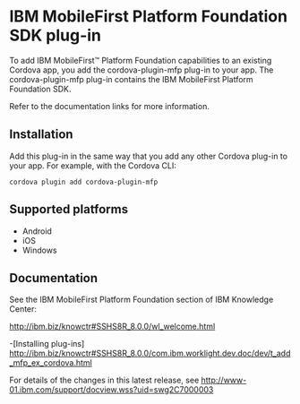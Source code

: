 <!---
   Licensed Materials - Property of IBM

   (C) Copyright 2015, 2016 IBM Corp.

   Unless required by applicable law or agreed to in writing, software
   distributed under the License is distributed on an "AS IS" BASIS,
   WITHOUT WARRANTIES OR CONDITIONS OF ANY KIND, either express or implied.
   See the License for the specific language governing permissions and
   limitations under the License.
-->

# IBM MobileFirst Platform Foundation SDK plug-in
To add IBM MobileFirst&trade; Platform Foundation capabilities to an existing Cordova app, you add the cordova-plugin-mfp plug-in to your app. The cordova-plugin-mfp plug-in contains the IBM MobileFirst Platform Foundation SDK.

Refer to the documentation links for more information.

## Installation
Add this plug-in in the same way that you add any other Cordova plug-in to your app. For example, with the Cordova CLI:

	cordova plugin add cordova-plugin-mfp

## Supported platforms
- Android
- iOS
- Windows

## Documentation

See the IBM MobileFirst Platform Foundation section of IBM Knowledge Center:

http://ibm.biz/knowctr#SSHS8R_8.0.0/wl_welcome.html

-[Installing plug-ins]
http://ibm.biz/knowctr#SSHS8R_8.0.0/com.ibm.worklight.dev.doc/dev/t_add_mfp_ex_cordova.html

For details of the changes in this latest release, see
http://www-01.ibm.com/support/docview.wss?uid=swg2C7000003


